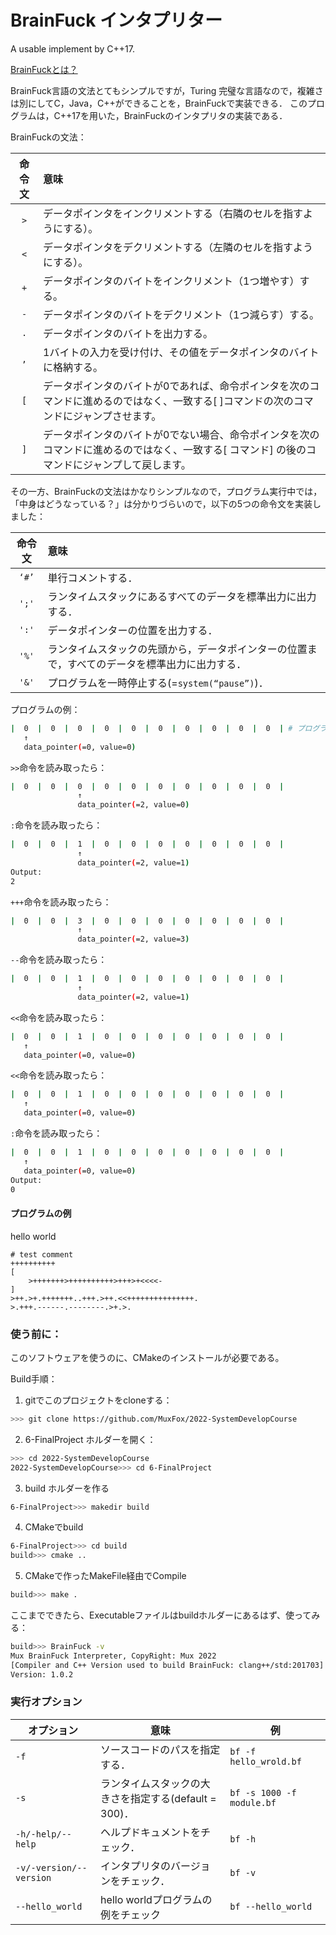 # BrainFuck インタプリター 
A usable implement by C++17.  

 [BrainFuckとは？](https://en.wikipedia.org/wiki/Brainfuck) 

BrainFuck言語の文法とてもシンプルですが，Turing 完璧な言語なので，複雑さは別にしてC，Java，C++ができることを，BrainFuckで実装できる．
このプログラムは，C++17を用いた，BrainFuckのインタプリタの実装である．

BrainFuckの文法：

| 命令文 | 意味                                                         |
| :----: | :----------------------------------------------------------- |
|  `>`   | データポインタをインクリメントする（右隣のセルを指すようにする）。 |
|  `<`   | データポインタをデクリメントする（左隣のセルを指すようにする）。 |
|  `+`   | データポインタのバイトをインクリメント（1つ増やす）する。    |
|  `-`   | データポインタのバイトをデクリメント（1つ減らす）する。      |
|  `.`   | データポインタのバイトを出力する。                           |
|  `,`   | 1バイトの入力を受け付け、その値をデータポインタのバイトに格納する。 |
|  `[`   | データポインタのバイトが0であれば、命令ポインタを次のコマンドに進めるのではなく、一致する[ ]コマンドの次のコマンドにジャンプさせます。 |
|  `]`   | データポインタのバイトが0でない場合、命令ポインタを次のコマンドに進めるのではなく、一致する[ コマンド] の後のコマンドにジャンプして戻します。 |



その一方、BrainFuckの文法はかなりシンプルなので，プログラム実行中では，「中身はどうなっている？」は分かりづらいので，以下の5つの命令文を実装しました：

| 命令文 | 意味 |
| :----: | :--- |
| `‘#’`  | 単行コメントする． |
| `';'`  | ランタイムスタックにあるすべてのデータを標準出力に出力する． |
| `':'`  | データポインターの位置を出力する． |
|  `'%'`  | ランタイムスタックの先頭から，データポインターの位置まで，すべてのデータを標準出力に出力する． |
|    `'&'`    | プログラムを一時停止する(=`system(“pause”)`)． |



プログラムの例：

```bash
|  0  |  0  |  0  |  0  |  0  |  0  |  0  |  0  |  0  |  0  | # プログラム開始
   ↑
   data_pointer(=0, value=0)
```

`>>`命令を読み取ったら：

```bash
|  0  |  0  |  0  |  0  |  0  |  0  |  0  |  0  |  0  |  0  |
               ↑
               data_pointer(=2, value=0)
```
`:`命令を読み取ったら：

```bash
|  0  |  0  |  1  |  0  |  0  |  0  |  0  |  0  |  0  |  0  |
               ↑
               data_pointer(=2, value=1)
Output:
2
```

`+++`命令を読み取ったら：

```bash
|  0  |  0  |  3  |  0  |  0  |  0  |  0  |  0  |  0  |  0  |
               ↑
               data_pointer(=2, value=3)
```

`--`命令を読み取ったら：

```bash
|  0  |  0  |  1  |  0  |  0  |  0  |  0  |  0  |  0  |  0  |
               ↑
               data_pointer(=2, value=1)
```

`<<`命令を読み取ったら：

```bash
|  0  |  0  |  1  |  0  |  0  |  0  |  0  |  0  |  0  |  0  |
   ↑
   data_pointer(=0, value=0)
```

`<<`命令を読み取ったら：

```bash
|  0  |  0  |  1  |  0  |  0  |  0  |  0  |  0  |  0  |  0  |
   ↑
   data_pointer(=0, value=0)
```

`:`命令を読み取ったら：

```bash
|  0  |  0  |  1  |  0  |  0  |  0  |  0  |  0  |  0  |  0  |
   ↑
   data_pointer(=0, value=0)
Output:
0
```

#### プログラムの例

hello world

```BrainFuck
# test comment
++++++++++
[
    >+++++++>++++++++++>+++>+<<<<-
]
>++.>+.+++++++..+++.>++.<<+++++++++++++++.
>.+++.------.--------.>+.>.
```

### 使う前に：

このソフトウェアを使うのに、CMakeのインストールが必要である。

Build手順：
1. gitでこのプロジェクトをcloneする：
```bash
>>> git clone https://github.com/MuxFox/2022-SystemDevelopCourse
```

2. 6-FinalProject ホルダーを開く：
```bash
>>> cd 2022-SystemDevelopCourse
2022-SystemDevelopCourse>>> cd 6-FinalProject
```

3. build ホルダーを作る
```bash
6-FinalProject>>> makedir build
```

4. CMakeでbuild
```bash
6-FinalProject>>> cd build
build>>> cmake ..
```

5. CMakeで作ったMakeFile経由でCompile
```bash
build>>> make .
```

ここまでできたら、Executableファイルはbuildホルダーにあるはず、使ってみる：

```bash
build>>> BrainFuck -v
Mux BrainFuck Interpreter, CopyRight: Mux 2022
[Compiler and C++ Version used to build BrainFuck: clang++/std:201703]
Version: 1.0.2
```

### 実行オプション

| オプション              | 意味                                                  | 例                         |
| ----------------------- | ----------------------------------------------------- | -------------------------- |
| `-f`                    | ソースコードのパスを指定する．                        | `bf -f hello_wrold.bf`     |
| `-s`                    | ランタイムスタックの大きさを指定する(default = 300)． | `bf -s 1000 -f module.bf ` |
| `-h/-help/--help`       | ヘルプドキュメントをチェック．                        | `bf -h`                    |
| `-v/-version/--version` | インタプリタのバージョンをチェック．                  | `bf -v`                    |
| `--hello_world`         | hello worldプログラムの例をチェック                   | `bf --hello_world`         |

